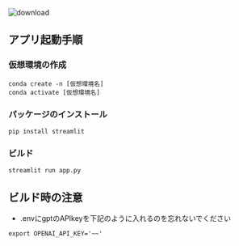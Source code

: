 ![download](https://github.com/user-attachments/assets/6e368484-a8b1-4965-b7c7-3cdb77fb6a44)

## アプリ起動手順
### 仮想環境の作成
```
conda create -n [仮想環境名]
conda activate [仮想環境名]
```
### パッケージのインストール
```
pip install streamlit
```
### ビルド
```
streamlit run app.py
```
## ビルド時の注意
- .envにgptのAPIkeyを下記のように入れるのを忘れないでください
```
export OPENAI_API_KEY='~~'
```

